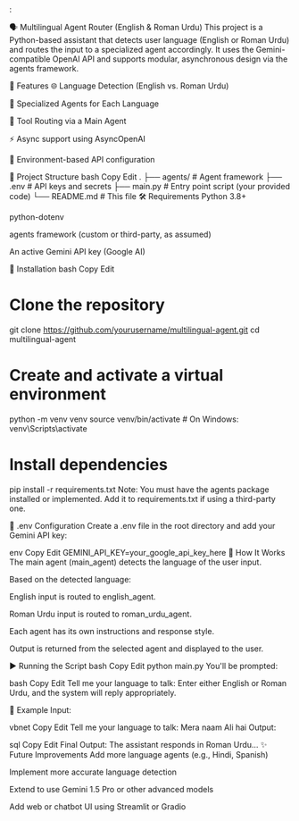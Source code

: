 :

🗣️ Multilingual Agent Router (English & Roman Urdu)
This project is a Python-based assistant that detects user language (English or Roman Urdu) and routes the input to a specialized agent accordingly. It uses the Gemini-compatible OpenAI API and supports modular, asynchronous design via the agents framework.

🚀 Features
🌐 Language Detection (English vs. Roman Urdu)

🤖 Specialized Agents for Each Language

🔁 Tool Routing via a Main Agent

⚡ Async support using AsyncOpenAI

🔐 Environment-based API configuration

📁 Project Structure
bash
Copy
Edit
.
├── agents/                  # Agent framework
├── .env                     # API keys and secrets
├── main.py                  # Entry point script (your provided code)
└── README.md                # This file
🛠️ Requirements
Python 3.8+

python-dotenv

agents framework (custom or third-party, as assumed)

An active Gemini API key (Google AI)

🧪 Installation
bash
Copy
Edit
# Clone the repository
git clone https://github.com/yourusername/multilingual-agent.git
cd multilingual-agent

# Create and activate a virtual environment
python -m venv venv
source venv/bin/activate  # On Windows: venv\Scripts\activate

# Install dependencies
pip install -r requirements.txt
Note: You must have the agents package installed or implemented. Add it to requirements.txt if using a third-party one.

🔐 .env Configuration
Create a .env file in the root directory and add your Gemini API key:

env
Copy
Edit
GEMINI_API_KEY=your_google_api_key_here
🧠 How It Works
The main agent (main_agent) detects the language of the user input.

Based on the detected language:

English input is routed to english_agent.

Roman Urdu input is routed to roman_urdu_agent.

Each agent has its own instructions and response style.

Output is returned from the selected agent and displayed to the user.

▶️ Running the Script
bash
Copy
Edit
python main.py
You'll be prompted:

bash
Copy
Edit
Tell me your language to talk:
Enter either English or Roman Urdu, and the system will reply appropriately.

📌 Example
Input:

vbnet
Copy
Edit
Tell me your language to talk: Mera naam Ali hai
Output:

sql
Copy
Edit
Final Output: The assistant responds in Roman Urdu...
✨ Future Improvements
Add more language agents (e.g., Hindi, Spanish)

Implement more accurate language detection

Extend to use Gemini 1.5 Pro or other advanced models

Add web or chatbot UI using Streamlit or Gradio

